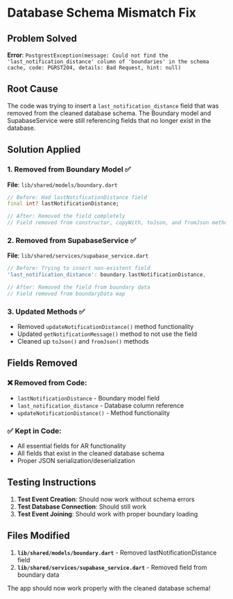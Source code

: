 # Database Schema Mismatch Fix

## Problem Solved

**Error**: `PostgrestException(message: Could not find the 'last_notification_distance' column of 'boundaries' in the schema cache, code: PGRST204, details: Bad Request, hint: null)`

## Root Cause

The code was trying to insert a `last_notification_distance` field that was removed from the cleaned database schema. The Boundary model and SupabaseService were still referencing fields that no longer exist in the database.

## Solution Applied

### 1. **Removed from Boundary Model** ✅
**File**: `lib/shared/models/boundary.dart`

```dart
// Before: Had lastNotificationDistance field
final int? lastNotificationDistance;

// After: Removed the field completely
// Field removed from constructor, copyWith, toJson, and fromJson methods
```

### 2. **Removed from SupabaseService** ✅
**File**: `lib/shared/services/supabase_service.dart`

```dart
// Before: Trying to insert non-existent field
'last_notification_distance': boundary.lastNotificationDistance,

// After: Removed the field from boundary data
// Field removed from boundaryData map
```

### 3. **Updated Methods** ✅
- Removed `updateNotificationDistance()` method functionality
- Updated `getNotificationMessage()` method to not use the field
- Cleaned up `toJson()` and `fromJson()` methods

## Fields Removed

### ❌ **Removed from Code**:
- `lastNotificationDistance` - Boundary model field
- `last_notification_distance` - Database column reference
- `updateNotificationDistance()` - Method functionality

### ✅ **Kept in Code**:
- All essential fields for AR functionality
- All fields that exist in the cleaned database schema
- Proper JSON serialization/deserialization

## Testing Instructions

1. **Test Event Creation**: Should now work without schema errors
2. **Test Database Connection**: Should still work
3. **Test Event Joining**: Should work with proper boundary loading

## Files Modified

1. **`lib/shared/models/boundary.dart`** - Removed lastNotificationDistance field
2. **`lib/shared/services/supabase_service.dart`** - Removed field from boundary data

The app should now work properly with the cleaned database schema!
